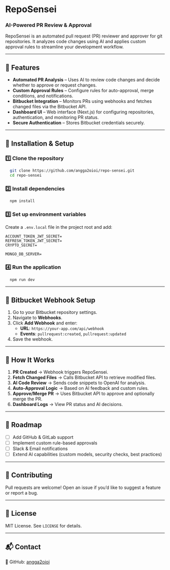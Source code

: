# RepoSensei

### AI-Powered PR Review & Approval

RepoSensei is an automated pull request (PR) reviewer and approver for git repositories. It analyzes code changes using AI and applies custom approval rules to streamline your development workflow.

---

## 🚀 Features
- **Automated PR Analysis** – Uses AI to review code changes and decide whether to approve or request changes.
- **Custom Approval Rules** – Configure rules for auto-approval, merge conditions, and notifications.
- **Bitbucket Integration** – Monitors PRs using webhooks and fetches changed files via the Bitbucket API.
- **Dashboard UI** – Web interface (Next.js) for configuring repositories, authentication, and monitoring PR status.
- **Secure Authentication** – Stores Bitbucket credentials securely.

---

## 🔧 Installation & Setup

### 1️⃣ Clone the repository
```bash
  git clone https://github.com/angga2oioi/repo-sensei.git
  cd repo-sensei
```

### 2️⃣ Install dependencies
```bash
  npm install
```

### 3️⃣ Set up environment variables
Create a `.env.local` file in the project root and add:
```env
ACCOUNT_TOKEN_JWT_SECRET=
REFRESH_TOKEN_JWT_SECRET=
CRYPTO_SECRET=

MONGO_DB_SERVER=
```

### 4️⃣ Run the application
```bash
  npm run dev
```

---

## 🔗 Bitbucket Webhook Setup
1. Go to your Bitbucket repository settings.
2. Navigate to **Webhooks**.
3. Click **Add Webhook** and enter:
   - **URL**: `https://your-app.com/api/webhook`
   - **Events**: `pullrequest:created`, `pullrequest:updated`
4. Save the webhook.

---

## 📌 How It Works
1. **PR Created** → Webhook triggers RepoSensei.
2. **Fetch Changed Files** → Calls Bitbucket API to retrieve modified files.
3. **AI Code Review** → Sends code snippets to OpenAI for analysis.
4. **Auto-Approval Logic** → Based on AI feedback and custom rules.
5. **Approve/Merge PR** → Uses Bitbucket API to approve and optionally merge the PR.
6. **Dashboard Logs** → View PR status and AI decisions.

---

## 🎯 Roadmap
- [ ] Add GitHub & GitLab support
- [ ] Implement custom rule-based approvals
- [ ] Slack & Email notifications
- [ ] Extend AI capabilities (custom models, security checks, best practices)

---

## 🤝 Contributing
Pull requests are welcome! Open an issue if you’d like to suggest a feature or report a bug.

---

## 📜 License
MIT License. See `LICENSE` for details.

---

## 📬 Contact
🔗 GitHub: [angga2oioi](https://github.com/angga2oioi)

